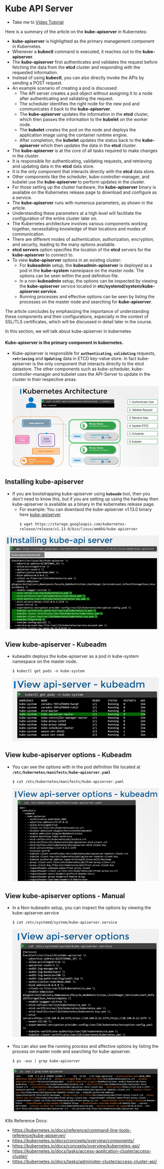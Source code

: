 # Kube API Server
  - Take me to [Video Tutorial](https://kodekloud.com/topic/kube-api-server/)
  


Here is a summary of the article on the **kube-apiserver** in Kubernetes:

- **kube-apiserver** is highlighted as the primary management component in Kubernetes.
- Whenever a **kubectl** command is executed, it reaches out to the **kube-apiserver**.
- The **kube-apiserver** first authenticates and validates the request before fetching the data from the **etcd** cluster and responding with the requested information.
- Instead of using **kubectl**, you can also directly invoke the APIs by sending a POST request.
- An example scenario of creating a pod is discussed:
  - The API server creates a pod object without assigning it to a node after authenticating and validating the request.
  - The scheduler identifies the right node for the new pod and communicates it back to the **kube-apiserver**.
  - The **kube-apiserver** updates the information in the **etcd** cluster, which then passes the information to the **kubelet** on the worker node.
  - The **kubelet** creates the pod on the node and deploys the application image using the container runtime engine.
  - After completion, the **kubelet** updates the status back to the **kube-apiserver** which then updates the data in the **etcd** cluster.
- The **kube-apiserver** is at the core of all tasks required to make changes in the cluster.
- It is responsible for authenticating, validating requests, and retrieving and updating data in the **etcd** data store.
- It is the only component that interacts directly with the **etcd** data store.
- Other components like the scheduler, kube-controller-manager, and kubelet use the **kube-apiserver** to perform updates in the cluster.
- For those setting up the cluster hardware, the **kube-apiserver** binary is available on the Kubernetes release page to download and configure as a service.
- The **kube-apiserver** runs with numerous parameters, as shown in the article.
- Understanding these parameters at a high level will facilitate the configuration of the entire cluster later on.
- The Kubernetes architecture involves various components working together, necessitating knowledge of their locations and modes of communication.
- There are different modes of authentication, authorization, encryption, and security, leading to the many options available.
- **etcd servers** option specifies the location of the **etcd** servers for the **kube-apiserver** to connect to.
- To view **kube-apiserver** options in an existing cluster:
  - For **kubeadmin** setup, the **kubeadmin-apiserver** is deployed as a pod in the **kube-system** namespace on the master node. The options can be seen within the pod definition file.
  - In a non-**kubeadmin** setup, the options can be inspected by viewing the **kube-apiserver** service located in **etc/systemd/system/kube-apiserver.service**.
  - Running processes and effective options can be seen by listing the processes on the master node and searching for **kube-apiserver**.

The article concludes by emphasizing the importance of understanding these components and their configurations, especially in the context of SSL/TLS certificates, which will be discussed in detail later in the course.



In this section, we will talk about kube-apiserver in kubernetes


#### Kube-apiserver is the primary component in kubernetes.
- Kube-apiserver is responsible for **`authenticating`**, **`validating`** requests, **`retrieving`** and **`Updating`** data in ETCD key-value store. In fact kube-apiserver is the only component that interacts directly to the etcd datastore. The other components such as kube-scheduler, kube-controller-manager and kubelet uses the API-Server to update in the cluster in their respective areas.
  
  ![post](../../images/post.PNG)
  
## Installing kube-apiserver

- If you are bootstrapping kube-apiserver using **`kubeadm`** tool, then you don't need to know this, but if you are setting up using the hardway then kube-apiserver is available as a binary in the kubernetes release page.
  - For example: You can downlaod the kube-apiserver v1.13.0 binary here [kube-apiserver](https://storage.googleapis.com/kubernetes-release/release/v1.13.0/bin/linux/amd64/kube-apiserver)
    ```
    $ wget https://storage.googleapis.com/kubernetes-release/release/v1.13.0/bin/linux/amd64/kube-apiserver
    ```
 
 ![kube-apiserver](../../images/kube-apiserver.PNG)
 
## View kube-apiserver - Kubeadm
- kubeadm deploys the kube-apiserver as a pod in kube-system namespace on the master node.
  ```
  $ kubectl get pods -n kube-system
  ```
   
  ![kube-apiserver1](../../images/kube-apiserver1.PNG)
   
## View kube-apiserver options - Kubeadm
- You can see the options with in the pod definition file located at **`/etc/kubernetes/manifests/kube-apiserver.yaml`**
  ```
  $ cat /etc/kubernetes/manifests/kube-apiserver.yaml
  ```
  
  ![kube-apiserver2](../../images/kube-apiserver2.PNG)
   
## View kube-apiserver options - Manual
- In a Non-kubeadm setup, you can inspect the options by viewing the kube-apiserver.service
  ```
  $ cat /etc/systemd/system/kube-apiserver.service
  ```
  
  ![kube-apiserver3](../../images/kube-apiserver3.PNG)
   
- You can also see the running process and affective options by listing the process on master node and searching for kube-apiserver.
  ```
  $ ps -aux | grep kube-apiserver
  ```
  ![kube-apiserver4](../../images/kube-apiserver4.PNG)

K8s Reference Docs:
- https://kubernetes.io/docs/reference/command-line-tools-reference/kube-apiserver/
- https://kubernetes.io/docs/concepts/overview/components/
- https://kubernetes.io/docs/concepts/overview/kubernetes-api/
- https://kubernetes.io/docs/tasks/access-application-cluster/access-cluster/
- https://kubernetes.io/docs/tasks/administer-cluster/access-cluster-api/
